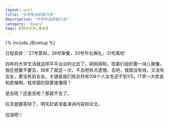 ```yaml
---
layout: post
title: "大学毕业的前几天"
description: "大学毕业的前几天"
category: 'diary'
tags: [郑州大学,离校]
---
```

{% include JB/setup %}

日程安排：'27号答辩，28号聚餐，30号毕业典礼，31号离校'

四年的大学生活就这样平平淡淡的过去了。刚刚得知，班委们组织要一块儿聚餐。我在想要不要去，四年了就这一次，不去吧有点遗憾，去吧，我既没有钱，又没有女友，更没有前女友。关键是我们班总共有108个人女生还不到1/5。IT界一大悲哀和悲催啊。程序猿的寂寞谁懂得？

是去呢？还是去呢？那就不去了。

后天就要答辩了，明天赶紧准备演讲内容和论文。

加油吧！

